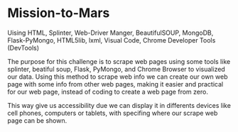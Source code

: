 # Mission-to-Mars
Uising HTML, Splinter, Web-Driver Manger, BeautifulSOUP, MongoDB, Flask-PyMongo, HTML5lib, lxml, Visual Code, Chrome Developer Tools (DevTools)


The purpose for this challenge is to scrape web pages using some tools like splinter, beatiful soup, Flask, PyMongo, and Chrome Browser to visualized our data. Using this method to scrape web info we can create our own web page with some info from other web pages, making it easier and practical for our web page, instead of coding to create a web page from zero.

This way give us accessibility due we can display it in differents devices like cell phones, computers or tablets, with specifing where our scrape web page can be shown.

